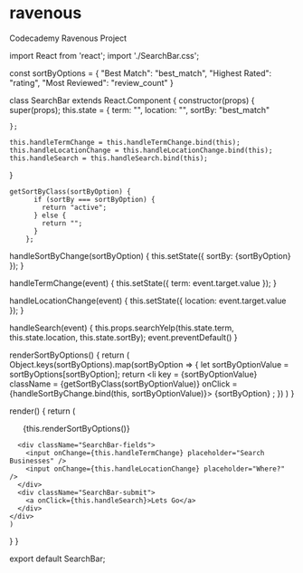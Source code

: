 # ravenous
Codecademy Ravenous Project

import React from 'react';
import './SearchBar.css';

const sortByOptions = {
  "Best Match": "best_match",
  "Highest Rated": "rating",
  "Most Reviewed": "review_count"
}

class SearchBar extends React.Component {
  constructor(props) {
    super(props);
    this.state = {
      term: "",
      location: "",
      sortBy: "best_match"

    };

    this.handleTermChange = this.handleTermChange.bind(this);
    this.handleLocationChange = this.handleLocationChange.bind(this);
    this.handleSearch = this.handleSearch.bind(this);


}

    getSortByClass(sortByOption) {
          if (sortBy === sortByOption) {
            return "active";
          } else {
            return "";
          }
        };

  handleSortByChange(sortByOption) {
    this.setState({
      sortBy: {sortByOption}
    });
  }

  handleTermChange(event) {
    this.setState({
      term: event.target.value
    });
  }

  handleLocationChange(event) {
    this.setState({
      location: event.target.value
    });
  }

  handleSearch(event) {
    this.props.searchYelp(this.state.term, this.state.location, this.state.sortBy);
    event.preventDefault()
  }

  renderSortByOptions() {
    return (
      Object.keys(sortByOptions).map(sortByOption => {
        let sortByOptionValue = sortByOptions[sortByOption];
        return <li key = {sortByOptionValue}
          className = {getSortByClass(sortByOptionValue)}
          onClick = {handleSortByChange.bind(this, sortByOptionValue)}>
          {sortByOption} </li>;
        })
      )
    }

  render() {
    return (
    <div className="SearchBar">
      <div className="SearchBar-sort-options">
        <ul>
          {this.renderSortByOptions()}
        </ul>
      </div>

      <div className="SearchBar-fields">
        <input onChange={this.handleTermChange} placeholder="Search Businesses" />
        <input onChange={this.handleLocationChange} placeholder="Where?" />
      </div>
      <div className="SearchBar-submit">
        <a onClick={this.handleSearch}>Lets Go</a>
      </div>
    </div>
    )
  }
}

export default SearchBar;
